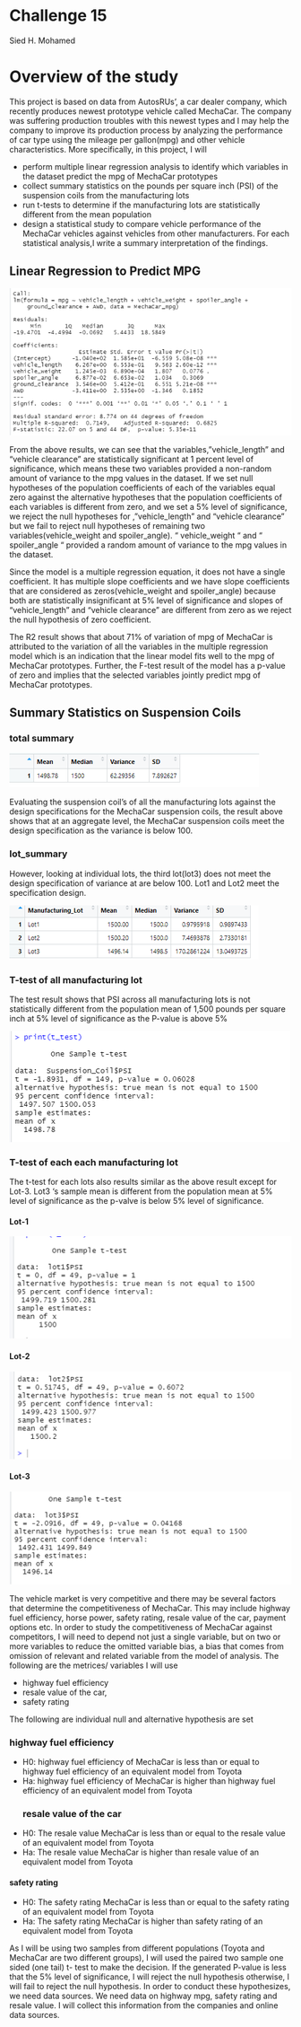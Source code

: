 # Challenge 15
Sied H. Mohamed

# Overview of the study
This project is based on data from AutosRUs’, a car dealer company, which recently produces newest prototype vehicle called MechaCar. The company was suffering production troubles with this newest types and I may help the company to improve its production process by analyzing the performance of car type using the mileage per gallon(mpg) and other vehicle characteristics.  More specifically, in this project, I will
-	perform multiple linear regression analysis to identify which variables in the dataset predict the mpg of MechaCar prototypes
-	collect summary statistics on the pounds per square inch (PSI) of the suspension coils from the manufacturing lots
-	run t-tests to determine if the manufacturing lots are statistically different from the mean population
-	design a statistical study to compare vehicle performance of the MechaCar vehicles against vehicles from other manufacturers. For each statistical analysis,I write a summary interpretation of the findings.

## Linear Regression to Predict MPG

![Table-1](https://github.com/SiedHM/MechaCar_Statistical_Analysis/blob/main/images/Linear%20Regression%20to%20Predict%20MPG.png)

From the above results, we can see that the variables,”vehicle_length” and “vehicle clearance” are statistically significant at 1 percent level of significance, which means  these two variables provided a non-random amount of variance to the mpg values in the dataset. If we set null hypotheses of the population coefficients of each of the variables equal zero against the alternative hypotheses that the population coefficients of each variables is different from zero, and we set a 5% level of significance, we reject the null hypotheses for ,”vehicle_length” and “vehicle clearance” but we fail to reject null hypotheses of remaining two variables(vehicle_weight and spoiler_angle). “ vehicle_weight “ and “ spoiler_angle “ provided a random amount of variance to the mpg values in the dataset. 

Since the model is a multiple regression equation, it does not have a single coefficient. It has multiple slope coefficients and we have slope coefficients that are considered as zeros(vehicle_weight and spoiler_angle) because both are statistically insignificant at 5% level of significance and slopes of  “vehicle_length” and “vehicle clearance” are different from zero as we reject the null hypothesis of zero coefficient. 

The R2 result shows that about 71% of variation of mpg of MechaCar is attributed to the variation of all the variables in the multiple regression model which is an indication that the linear model fits well to the mpg of MechaCar prototypes. Further, the F-test result of the model has a p-value of zero and implies that the selected variables jointly predict mpg of MechaCar prototypes. 
 
## Summary Statistics on Suspension Coils

### total summary 

![total_summary](https://github.com/SiedHM/MechaCar_Statistical_Analysis/blob/main/images/total_summary.png)

Evaluating the suspension coil’s  of all the manufacturing lots against the design specifications for the MechaCar suspension coils, the result above  shows that at an aggregate level, the MechaCar suspension coils meet the design specification as the variance is below 100. 

###  lot_summary
However, looking at individual lots, the third lot(lot3) does not meet the design specification of variance at are below 100. Lot1 and Lot2 meet the specification design.  

![lot_summary](https://github.com/SiedHM/MechaCar_Statistical_Analysis/blob/main/images/lot_summary.png)


### T-test of  all manufacturing lot 

 The test result shows that PSI across all manufacturing lots is not statistically different from the population mean of 1,500 pounds per square inch at 5% level of significance as the P-value is above 5%

![t-testAggricate](https://github.com/SiedHM/MechaCar_Statistical_Analysis/blob/main/images/t-test%20of%20PSI%20across%20all%20manufacturing%20lots.png)

### T-test of each  each manufacturing lot 

The t-test for each lots also results similar as the above result except for Lot-3.  Lot3 ‘s sample mean is different from the population mean at 5% level of significance  as the p-valve is below 5% level of significance.
#### Lot-1

![lot1ttest](https://github.com/SiedHM/MechaCar_Statistical_Analysis/blob/main/images/t-test%20of%20lot1.png)

#### Lot-2

![lot2 t-test](https://github.com/SiedHM/MechaCar_Statistical_Analysis/blob/main/images/t-test%20of%20lot2.png)

#### Lot-3

![lot3-t-test](https://github.com/SiedHM/MechaCar_Statistical_Analysis/blob/main/images/t-test%20of%20lot3.png)

The vehicle market is very competitive and there may be several factors that determine the competitiveness of MechaCar. This may include highway fuel efficiency, horse power, safety rating, resale value of the car, payment options etc.
In order to study the competitiveness of MechaCar against competitors, I will need to depend not just a single variable, but on two or more variables to reduce the omitted variable bias, a bias that comes from omission of relevant and related variable from the model of analysis.   The following are the metrices/ variables I will use
-	highway fuel efficiency 
-	resale value of the car,
-	 safety rating

The following are individual  null and alternative hypothesis are set
 ### highway fuel efficiency 
-	H0: highway fuel efficiency of MechaCar is less than or equal to highway fuel efficiency of an equivalent model from Toyota 
-	Ha: highway fuel efficiency of MechaCar is   higher than   highway fuel efficiency of an equivalent model from Toyota
    ### resale value of the car
-	 H0: The resale value MechaCar is less than or equal to the resale value of an equivalent model from Toyota 
-	Ha: The resale value MechaCar is higher than   resale value of an equivalent model from Toyota

####  safety rating
-	 H0: The safety rating MechaCar is less than or equal to the safety rating of an equivalent model from Toyota 
-	Ha: The safety rating MechaCar is higher than   safety rating of an equivalent model from Toyota

As I will be using two samples from different populations (Toyota and MechaCar are two different groups), I will used the paired two sample one sided (one tail) t- test to make the decision.
If the generated P-value is less that the 5% level of significance, I will reject the null hypothesis otherwise, I will fail to reject the null hypothesis.
In order to conduct these hypothesizes, we need data sources.  We need data on highway mpg, safety rating and resale value. I will collect this information from the companies and online data sources.    




